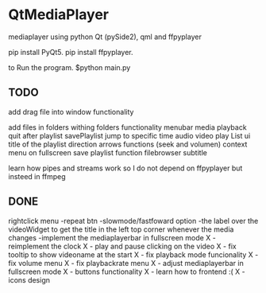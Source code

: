 # QtMediaPlayer
mediaplayer using python Qt (pySide2), qml and ffpyplayer

pip install PyQt5.
pip install ffpyplayer.

to Run the program.
$python main.py


## TODO

add drag file into window functionality

add files in folders withing folders functionality
menubar
     media
    playback
        quit after playlist
        savePlaylist
        jump to specific time
    audio
    video
play List ui
    title of the playlist
direction arrows functions (seek and volumen)
context menu on fullscreen
save playlist function
filebrowser
subtitle

learn how pipes and streams work so I do not depend on ffpyplayer but insteed in ffmpeg



## DONE
rightclick menu
-repeat btn
-slowmode/fastfoward option
-the label over the videoWidget to get the title in the left top corner whenever the media changes
-implement the mediaplayerbar in fullscreen mode
X - reimplement the clock
X - play and pause clicking on the video
X - fix tooltip to show videoname at the start
X - fix playback mode funcionality
X - fix volume menu
X - fix playbackrate menu
X - adjust mediaplayerbar in fullscreen mode
X - buttons functionality
X - learn how to frontend :(
X - icons design
